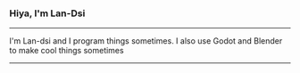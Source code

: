 ### Hiya, I'm Lan-Dsi
<hr>
I'm Lan-dsi and I program things sometimes.
I also use Godot and Blender to make cool things sometimes
<hr>

